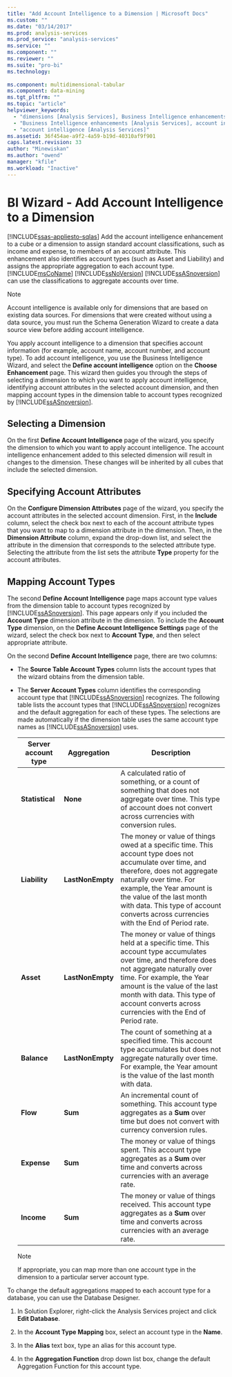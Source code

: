 ```yaml
---
title: "Add Account Intelligence to a Dimension | Microsoft Docs"
ms.custom: ""
ms.date: "03/14/2017"
ms.prod: analysis-services
ms.prod_service: "analysis-services"
ms.service: ""
ms.component: ""
ms.reviewer: ""
ms.suite: "pro-bi"
ms.technology: 
  
ms.component: multidimensional-tabular
ms.component: data-mining
ms.tgt_pltfrm: ""
ms.topic: "article"
helpviewer_keywords: 
  - "dimensions [Analysis Services], Business Intelligence enhancements"
  - "Business Intelligence enhancements [Analysis Services], account intelligence"
  - "account intelligence [Analysis Services]"
ms.assetid: 36f454ae-a9f2-4a59-b19d-40310af9f901
caps.latest.revision: 33
author: "Minewiskan"
ms.author: "owend"
manager: "kfile"
ms.workload: "Inactive"
---
```

# BI Wizard - Add Account Intelligence to a Dimension
[!INCLUDE[ssas-appliesto-sqlas](../../includes/ssas-appliesto-sqlas.md)]
  Add the account intelligence enhancement to a cube or a dimension to assign standard account classifications, such as income and expense, to members of an account attribute. This enhancement also identifies account types (such as Asset and Liability) and assigns the appropriate aggregation to each account type. [!INCLUDE[msCoName](../../includes/msconame-md.md)] [!INCLUDE[ssNoVersion](../../includes/ssnoversion-md.md)] [!INCLUDE[ssASnoversion](../../includes/ssasnoversion-md.md)] can use the classifications to aggregate accounts over time.  
  
> [!NOTE]  
>  Account intelligence is available only for dimensions that are based on existing data sources. For dimensions that were created without using a data source, you must run the Schema Generation Wizard to create a data source view before adding account intelligence.  
  
 You apply account intelligence to a dimension that specifies account information (for example, account name, account number, and account type). To add account intelligence, you use the Business Intelligence Wizard, and select the **Define account intelligence** option on the **Choose Enhancement** page. This wizard then guides you through the steps of selecting a dimension to which you want to apply account intelligence, identifying account attributes in the selected account dimension, and then mapping account types in the dimension table to account types recognized by [!INCLUDE[ssASnoversion](../../includes/ssasnoversion-md.md)].  
  
## Selecting a Dimension  
 On the first **Define Account Intelligence** page of the wizard, you specify the dimension to which you want to apply account intelligence. The account intelligence enhancement added to this selected dimension will result in changes to the dimension. These changes will be inherited by all cubes that include the selected dimension.  
  
## Specifying Account Attributes  
 On the **Configure Dimension Attributes** page of the wizard, you specify the account attributes in the selected account dimension. First, in the **Include** column, select the check box next to each of the account attribute types that you want to map to a dimension attribute in the dimension. Then, in the **Dimension Attribute** column, expand the drop-down list, and select the attribute in the dimension that corresponds to the selected attribute type. Selecting the attribute from the list sets the attribute **Type** property for the account attributes.  
  
## Mapping Account Types  
 The second **Define Account Intelligence** page maps account type values from the dimension table to account types recognized by [!INCLUDE[ssASnoversion](../../includes/ssasnoversion-md.md)]. This page appears only if you included the **Account Type** dimension attribute in the dimension. To include the **Account Type** dimension, on the **Define Account Intelligence Settings** page of the wizard, select the check box next to **Account Type**, and then select appropriate attribute.  
  
 On the second **Define Account Intelligence** page, there are two columns:  
  
-   The **Source Table Account Types** column lists the account types that the wizard obtains from the dimension table.  
  
-   The **Server Account Types** column identifies the corresponding account type that [!INCLUDE[ssASnoversion](../../includes/ssasnoversion-md.md)] recognizes. The following table lists the account types that [!INCLUDE[ssASnoversion](../../includes/ssasnoversion-md.md)] recognizes and the default aggregation for each of these types. The selections are made automatically if the dimension table uses the same account type names as [!INCLUDE[ssASnoversion](../../includes/ssasnoversion-md.md)] uses.  
  
    |Server account type|Aggregation|Description|  
    |-------------------------|-----------------|-----------------|  
    |**Statistical**|**None**|A calculated ratio of something, or a count of something that does not aggregate over time. This type of account does not convert across currencies with conversion rules.|  
    |**Liability**|**LastNonEmpty**|The money or value of things owed at a specific time. This account type does not accumulate over time, and therefore, does not aggregate naturally over time. For example, the Year amount is the value of the last month with data. This type of account converts across currencies with the End of Period rate.|  
    |**Asset**|**LastNonEmpty**|The money or value of things held at a specific time. This account type accumulates over time, and therefore does not aggregate naturally over time. For example, the Year amount is the value of the last month with data. This type of account converts across currencies with the End of Period rate.|  
    |**Balance**|**LastNonEmpty**|The count of something at a specified time. This account type accumulates but does not aggregate naturally over time. For example, the Year amount is the value of the last month with data.|  
    |**Flow**|**Sum**|An incremental count of something. This account type aggregates as a **Sum** over time but does not convert with currency conversion rules.|  
    |**Expense**|**Sum**|The money or value of things spent. This account type aggregates as a **Sum** over time and converts across currencies with an average rate.|  
    |**Income**|**Sum**|The money or value of things received. This account type aggregates as a **Sum** over time and converts across currencies with an average rate.|  
  
    > [!NOTE]  
    >  If appropriate, you can map more than one account type in the dimension to a particular server account type.  
  
 To change the default aggregations mapped to each account type for a database, you can use the Database Designer.  
  
1.  In Solution Explorer, right-click the Analysis Services project and click **Edit Database**.  
  
2.  In the **Account Type Mapping** box, select an account type in the **Name**.  
  
3.  In the **Alias** text box, type an alias for this account type.  
  
4.  In the **Aggregation Function** drop down list box, change the default Aggregation Function for this account type.  
  
  
